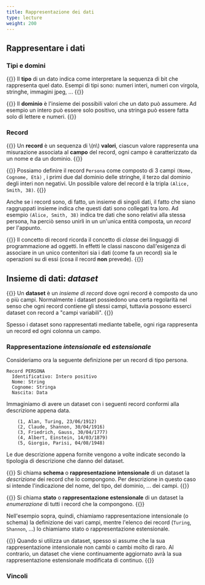 ```yaml
---
title: Rappresentazione dei dati
type: lecture
weight: 200
---
```


## Rappresentare i dati

### Tipi e domini

{{<def>}}
Il **tipo** di un dato indica come interpretare la sequenza di bit che rappresenta quel dato. Esempi di tipi sono: numeri interi, numeri con virgola, stringhe, immagini jpeg, ...
{{</def>}}

{{<def>}}
Il **dominio** è l'insieme dei possibili valori che un dato può assumere. Ad esempio un intero può essere solo positivo, una stringa può essere fatta solo di lettere e numeri.
{{</def>}}

### Record

{{<def>}}
Un **record** è un sequenza di \\(n\\) **valori**, ciascun valore rappresenta una misurazione associata al **campo** del record, ogni campo è caratterizzato da un nome e da un dominio. 
{{</def>}}

{{<example>}}
Possiamo definire il record `Persona` come composto di 3 campi `(Nome, Cognome, Età)` , i primi due dal dominio delle stringhe, il terzo dal dominio degli interi non negativi. Un possibile valore del record è la tripla `(Alice, Smith, 38)`. 
{{</example>}}

Anche se i record sono, di fatto, un insieme di singoli dati, il fatto che siano raggruppati insieme indica che questi dati sono collegati tra loro. Ad esempio `(Alice, Smith, 38)` indica tre dati che sono relativi alla stessa persona, ha perciò senso unirli in un un'unica entità composta, un *record* per l'appunto.

{{<observe>}}
Il concetto di record ricorda il concetto di *classe* dei linguaggi di programmazione ad oggetti. In effetti le classi nascono dall'esigenza di associare in un unico contenitori sia i dati (come fa un record) sia le operazioni su di essi (cosa il record **non** prevede).
{{</observe>}}

## Insieme di dati: *dataset*

{{<def>}}
Un **dataset** è un *insieme di record* dove ogni record è composto da uno o più campi. Normalmente i dataset possiedono una certa regolarità nel senso che ogni record contiene gli stessi campi, tuttavia possono esserci dataset con record a "campi variabili".
{{</def>}}

Spesso i dataset sono rappresentati mediante tabelle, ogni riga rappresenta un record ed ogni colonna un campo.

### Rappresentazione *intensionale* ed *estensionale*

Consideriamo ora la seguente definizione per un record di tipo persona.

```
Record PERSONA
  Identificativo: Intero positivo
  Nome: String
  Cognome: Stringa
  Nascita: Data
```

Immaginiamo di avere un dataset con i seguenti record conformi alla descrizione appena data.

```
    (1, Alan, Turing, 23/06/1912)
    (2, Claude, Shannon, 30/04/1916)
    (3, Friedrich, Gauss, 30/04/1777)
    (4, Albert, Einstein, 14/03/1879)
    (5, Giorgio, Parisi, 04/08/1948)
```

Le due descrizione appena fornite vengono a volte indicate secondo la tipologia di descrizione che danno del dataset.

{{<def>}}
Si chiama **schema** o **rappresentazione intensionale** di un dataset la *descrizione* dei record che lo compongono. Per descrizione in questo caso si intende l'indicazione del nome, del tipo, del dominio, ... dei campi.
{{</def>}}

{{<def>}}
Si chiama **stato** o **rappresentazione estensionale** di un dataset la *enumerazione* di tutti i record che la compongono.
{{</def>}}

Nell'esempio sopra, quindi, chiamiamo rappresentazione intensionale (o schema) la definizione dei vari campi, mentre l'elenco dei record (`Turing`, `Shannon`, ...) lo chiamiamo stato o rappresentazione estensionale.

{{<observe>}}
Quando si utilizza un dataset, spesso si assume che la sua rappresentazione intensionale non cambi o cambi molto di raro. Al contrario, un dataset che viene continuamente aggiornato avrà la sua rappresentazione estensionale modificata di continuo.
{{</observe>}}


### Vincoli


